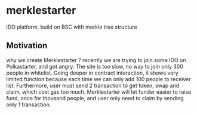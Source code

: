 # merklestarter
IDO platform, build on BSC with merkle tree structure

## Motivation
why we create Merklestarter ? recently we are trying to join some IDO on Polkastarter, and got angry. The site is too slow, no way to join only 300 people in whitelist. Going deeper in contract interaction, it shows very limited function because each time we can only add 100 people to receiver list. Furthermore, user must send 2 transaction to get token, swap and claim, which cost gas too much. 
Merklestarter will let funder easier to raise fund, once for thousand people, and user only need to claim by sending only 1 transaction.
